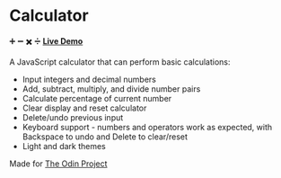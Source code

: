 # Calculator

:heavy_plus_sign: :heavy_minus_sign: :heavy_multiplication_x: :heavy_division_sign: **[Live Demo](https://zakibed.github.io/calculator/)**

A JavaScript calculator that can perform basic calculations:

-   Input integers and decimal numbers
-   Add, subtract, multiply, and divide number pairs
-   Calculate percentage of current number
-   Clear display and reset calculator
-   Delete/undo previous input
-   Keyboard support - numbers and operators work as expected, with Backspace to undo and Delete to clear/reset
-   Light and dark themes

Made for [The Odin Project](https://www.theodinproject.com/lessons/foundations-calculator)
